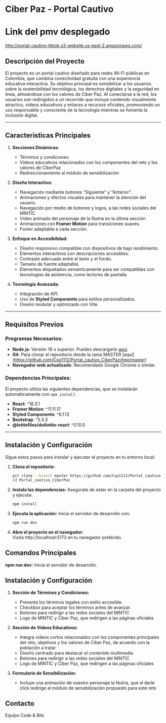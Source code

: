 # Ciber Paz - Portal Cautivo
# Link del pmv desplegado
http://portal-cautivo-tiktok.s3-website.us-east-2.amazonaws.com/

## Descripción del Proyecto
El proyecto es un portal cautivo diseñado para redes Wi-Fi públicas en Colombia, que combina conectividad gratuita con una experiencia educativa interactiva. Su objetivo principal es sensibilizar a los usuarios sobre la sostenibilidad tecnológica, los derechos digitales y la seguridad en línea, alineándose con los valores de Ciber Paz. Al conectarse a la red, los usuarios son redirigidos a un recorrido que incluye contenido visualmente atractivo, videos educativos y enlaces a recursos oficiales, promoviendo un uso responsable y consciente de la tecnología mientras se fomenta la inclusión digital.

---

## Características Principales
1. **Secciones Dinámicas:**
   - Términos y condiciones.
   - Videos educativos relacionados con los componentes del reto y los valores de CiberPaz
   - Redireccionamiento al módulo de sensibilización 

2. **Diseño Interactivo:**
   - Navegación mediante botones "Siguiente" y "Anterior".
   - Animaciones y efectos visuales para mantener la atención del usuario.
   - Navegación por medio de botones y logos, a las redes sociales del MINTIC
   - Video animado del personaje de la Nutria en la última sección
   - Animaciones con **Framer Motion** para transiciones suaves.
   - Footer adaptable a cada sección.

3. **Enfoque en Accesibilidad:**
   - Diseño responsivo compatible con dispositivos de bajo rendimiento.
   - Elementos interactivos con descripciones accesibles.
   - Contraste adecuado entre el texto y el fondo.
   - Tamaño de fuente adaptable.
   - Elementos etiquetados semánticamente para ser compatibles con tecnologías de asistencia, como lectores de pantalla

4. **Tecnología Avanzada:**
   - Integración de API.
   - Uso de **Styled Components** para estilos personalizados.
   - Diseño modular y optimizado con Vite.

---

## Requisitos Previos
### Programas Necesarios:
- **Node.js**: Versión 16 o superior. Puedes descargarlo [aquí](https://nodejs.org/).
- **Git**: Para clonar el repositorio desde la rama MASTER [aquí] (https://github.com/Csp1112/Portal_cautivo_CiberPaz/tree/master)
- **Navegador web actualizado**: Recomendado Google Chrome o similar.

### Dependencias Principales:
El proyecto utiliza las siguientes dependencias, que se instalarán automáticamente con `npm install`:
- **React**: ^18.3.1
- **Framer Motion**: ^11.11.17
- **Styled Components**: ^6.1.13
- **Bootstrap**: ^5.3.3
- **@lottiefiles/dotlottie-react**: ^0.10.0

---

## Instalación y Configuración
Sigue estos pasos para instalar y ejecutar el proyecto en tu entorno local:

1. **Clona el repositorio:**
   ```bash
   git clone --branch master https://github.com/Csp1112/Portal_cautivo_CiberPaz.git
   cd Portal_cautivo_CiberPaz

2. **Instala las dependencias:** 
Asegúrate de estar en la carpeta del proyecto y ejecuta:
    ```bash
    npm install

3. **Ejecuta la aplicación:** 
Inicia el servidor de desarrollo con:
    ```bash
    npm run dev

4. **Abre el proyecto en el navegador:**  
Visita http://localhost:5173 en tu navegador preferido.


## Comandos Principales
**npm run dev:**  Inicia el servidor de desarrollo.


## Instalación y Configuración
1. **Sección de Términos y Condiciones:**
    - Presenta los términos legales con estilo accesible.
    - Checkbox para aceptar los términos antes de avanzar.
    - Botones para redirigir a las redes sociales del MINTIC
    - Logo de MINTIC y Ciber Paz, que redirigen a las páginas oficiales

2. **Sección de Videos Educativos:** 
    - Integra videos cortos relacionados con los componentes principales del reto, objetivos y los valores de Ciber Paz, de acuerdo con la población a tratar
    - Diseño centrado para destacar el contenido multimedia.
    - Botones para redirigir a las redes sociales del MINTIC
    - Logo de MINTIC y Ciber Paz, que redirigen a las páginas oficiales

3. **Formulario de Sensibilización:** 
    - Incluye una animación de nuestro personaje la Nutria, que al darle click redirige al módulo de sensibilización propuesto para este reto


## Contacto
Equipo Code & Bits


